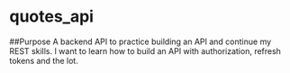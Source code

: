 # quotes_api

##Purpose
A backend API to practice building an API and continue my REST skills. I want to learn how to build an API with authorization, refresh tokens and the lot.
